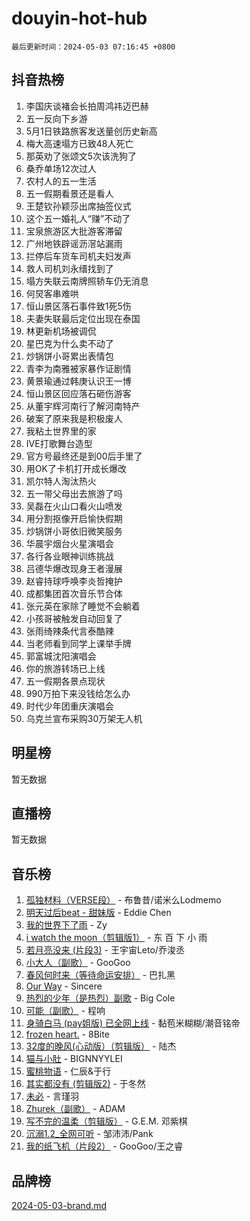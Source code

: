 # douyin-hot-hub

`最后更新时间：2024-05-03 07:16:45 +0800`

## 抖音热榜

1. 李国庆谈褚会长拍周鸿祎迈巴赫
1. 五一反向下乡游
1. 5月1日铁路旅客发送量创历史新高
1. 梅大高速塌方已致48人死亡
1. 那英劝了张颂文5次该洗狗了
1. 桑乔单场12次过人
1. 农村人的五一生活
1. 五一假期看景还是看人
1. 王楚钦孙颖莎出席抽签仪式
1. 这个五一婚礼人“赚”不动了
1. 宝泉旅游区大批游客滞留
1. 广州地铁辟谣沥滘站漏雨
1. 拦停后车货车司机夫妇发声
1. 救人司机刘永缙找到了
1. 塌方失联云南牌照轿车仍无消息
1. 何炅客串难哄
1. 恒山景区落石事件致1死5伤
1. 夫妻失联最后定位出现在泰国
1. 林更新机场被调侃
1. 星巴克为什么卖不动了
1. 炒锅饼小哥累出表情包
1. 青李为南雅被家暴作证剧情
1. 黄景瑜通过韩庚认识王一博
1. 恒山景区回应落石砸伤游客
1. 从董宇辉河南行了解河南特产
1. 破案了原来我是积极废人
1. 我粘土世界里的家
1. IVE打歌舞台造型
1. 官方号最终还是到00后手里了
1. 用OK了卡机打开成长爆改
1. 凯尔特人淘汰热火
1. 五一带父母出去旅游了吗
1. 吴磊在火山口看火山喷发
1. 用分割抠像开启愉快假期
1. 炒锅饼小哥依旧微笑服务
1. 华晨宇烟台火星演唱会
1. 各行各业眼神训练挑战
1. 吕德华爆改现身王者漫展
1. 赵睿持球呼唤李炎哲掩护
1. 成都集团首次音乐节合体
1. 张元英在家除了睡觉不会躺着
1. 小孩哥被触发自动回复了
1. 张雨绮辣条代言泰酷辣
1. 当老师看到同学上课举手牌
1. 郭富城沈阳演唱会
1. 你的旅游转场已上线
1. 五一假期各景点现状
1. 990万拍下来没钱给怎么办
1. 时代少年团重庆演唱会
1. 乌克兰宣布采购30万架无人机

## 明星榜

暂无数据

## 直播榜

暂无数据

## 音乐榜

1. [孤独材料（VERSE段）](https://sf5-hl-cdn-tos.douyinstatic.com/obj/tos-cn-ve-2774/ocX7glDNHYlwFeYrGQfBZoThtvPWy8tCCEBGKQ) - 布鲁昔/诺米么Lodmemo
1. [明天过后beat - 甜妹版](https://sf5-hl-cdn-tos.douyinstatic.com/obj/tos-cn-ve-2774/osMLYeeoMm04CZyaI91XUDF8OzLRLgePKALGHI) - Eddie Chen
1. [我的世界下了雨](https://sf5-hl-cdn-tos.douyinstatic.com/obj/tos-cn-ve-2774/o85sBiwXIByH9bWIMAEEOoiQ1o1m9Afn15BspE) - Zy
1. [i watch the moon（剪辑版1）](https://sf3-cdn-tos.douyinstatic.com/obj/tos-cn-ve-2774/o0I9mSChzHZANMJIEBfkCQzzg6N5WAcVtqft9P) - 东 百 下 小 雨
1. [若月亮没来 (片段3)](https://sf6-cdn-tos.douyinstatic.com/obj/tos-cn-ve-2774/okfyEUsGW1B1ovJi5JiN9IjvAT2lMwA054GoEB) - 王宇宙Leto/乔浚丞
1. [小大人（副歌）](https://sf27-cdn-tos.douyinstatic.com/obj/tos-cn-ve-2774/oIhaDwehWhLFsVIG7QIICLLazDNGJAGg5geeb4) - GooGoo
1. [春风何时来（等待命运安排）](https://sf5-hl-cdn-tos.douyinstatic.com/obj/tos-cn-ve-2774/oICBNbD3gelMfB4WgiD1KI2jQtXZE2FgHLwtsl) - 巴扎黑
1. [Our Way](https://sf5-hl-cdn-tos.douyinstatic.com/obj/tos-cn-ve-2774/o8tPEkQgQNCe0DPeFwZzYrbqLlnzBBrYidWkEZ) - Sincere
1. [热烈的少年（是热烈）副歌](https://sf5-hl-cdn-tos.douyinstatic.com/obj/tos-cn-ve-2774/owVNI0CLDAUMtSz6TEYvfFBFL4UDFFhLfgK8fa) - Big Cole
1. [可能（副歌）](https://sf3-cdn-tos.douyinstatic.com/obj/tos-cn-ve-2774/cde1731888894259b333569393c2fb51) - 程响
1. [身骑白马 (pay姐版) 已全网上线](https://sf3-cdn-tos.douyinstatic.com/obj/tos-cn-ve-2774/oQLO5ZgLsFkaDhdIIveF2zUCgfweY0gWaH4AQG) - 黏苞米糊糊/潮音铭帝
1. [frozen heart.](https://sf5-hl-cdn-tos.douyinstatic.com/obj/tos-cn-ve-2774/oIIWJfyjIACZA9zQMtnJ6hQQhFC4vhCupoRBsO) - 8Bite
1. [32度的晚风(心动版）（剪辑版）](https://sf5-hl-cdn-tos.douyinstatic.com/obj/tos-cn-ve-2774/owNyabsyWdzUulxhoJfK8IBXgp0UMQAHpvGh2B) - 陆杰
1. [猫与小肚](https://sf5-hl-cdn-tos.douyinstatic.com/obj/tos-cn-ve-2774/osZeoClMECgK8DYl6VebABgbchEtPYQjZEnRtd) - BIGNNYYLEI
1. [蜜桃物语](https://sf5-hl-cdn-tos.douyinstatic.com/obj/tos-cn-ve-2774/oIhOSCZtIACtYU4XQkngiW9kCBfVD1Fz9IYeqL) - 仁辰&于行
1. [其实都没有 (剪辑版2)](https://sf27-cdn-tos.douyinstatic.com/obj/tos-cn-ve-2774/oEBNQenHZtBhxYjGgUDQk0BCHTigQafgFlbQ7k) - 于冬然
1. [未必](https://sf5-hl-cdn-tos.douyinstatic.com/obj/tos-cn-ve-2774/ogntQMFnKQDZUgTCYuJgfLEtleYZZFxBQqhhFB) - 言瑾羽
1. [Zhurek（副歌）](https://sf5-hl-cdn-tos.douyinstatic.com/obj/tos-cn-ve-2774/ooQm8FBZQDlf0btEYgVpCcSCQfrdJGBEKZYBGS) - ADAM
1. [写不完的温柔（剪辑版）](https://sf3-cdn-tos.douyinstatic.com/obj/tos-cn-ve-2774/oYBzzZQJ233GfwkemJJffAIWgeIYrjZfWhHTcG) - G.E.M. 邓紫棋
1. [沉溺1.2_全网可听](https://sf5-hl-cdn-tos.douyinstatic.com/obj/tos-cn-ve-2774/ok2QoiBqsWAX9McZmWiI9gAB0EzwD4Xj6yfmtH) - 邹沛沛/Pank
1. [我的纸飞机（片段2）](https://sf5-hl-cdn-tos.douyinstatic.com/obj/tos-cn-ve-2774/oM2ZrKcg2CD5AeRB2gkeXOFB1IxAGJdZPazYHf) - GooGoo/王之睿

## 品牌榜

[2024-05-03-brand.md](2024-05-03-brand.md)
